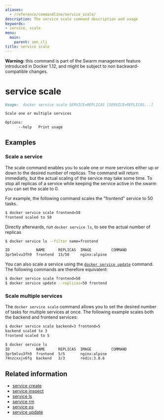 ```yaml
---
aliases:
  - /reference/commandline/service_scale/
description: The service scale command description and usage
keywords:
- service, scale
menu:
  main:
    parent: smn_cli
title: service scale
---
```


**Warning:** this command is part of the Swarm management feature introduced in Docker 1.12, and might be subject to non backward-compatible changes.

# service scale

```markdown
Usage:  docker service scale SERVICE=REPLICAS [SERVICE=REPLICAS...]

Scale one or multiple services

Options:
      --help   Print usage
```

## Examples

### Scale a service

The scale command enables you to scale one or more services either up or down to the desired number of replicas. The command will return immediatly, but the actual scaling of the service may take some time. To stop all replicas of a service while keeping the service active in the swarm you can set the scale to 0. 


For example, the following command scales the "frontend" service to 50 tasks.

```bash
$ docker service scale frontend=50
frontend scaled to 50
```

Directly afterwards, run `docker service ls`, to see the actual number of
replicas

```bash
$ docker service ls --filter name=frontend

ID            NAME      REPLICAS  IMAGE         COMMAND
3pr5mlvu3fh9  frontend  15/50     nginx:alpine
```

You can also scale a service using the [`docker service update`](service_update.md)
command. The following commands are therefore equivalent:

```bash
$ docker service scale frontend=50
$ docker service update --replicas=50 frontend
```

### Scale multiple services

The `docker service scale` command allows you to set the desired number of
tasks for multiple services at once. The following example scales both the
backend and frontend services:

```bash
$ docker service scale backend=3 frontend=5
backend scaled to 3
frontend scaled to 5

$ docker service ls
ID            NAME      REPLICAS  IMAGE         COMMAND
3pr5mlvu3fh9  frontend  5/5       nginx:alpine
74nzcxxjv6fq  backend   3/3       redis:3.0.6
```

## Related information

* [service create](service_create.md)
* [service inspect](service_inspect.md)
* [service ls](service_ls.md)
* [service rm](service_rm.md)
* [service ps](service_ps.md)
* [service update](service_update.md)
